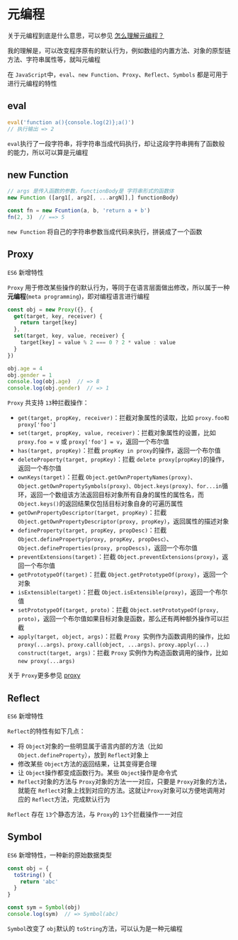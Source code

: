 # 元编程

关于元编程到底是什么意思，可以参见 [怎么理解元编程？](https://www.zhihu.com/question/23856985)

我的理解是，可以改变程序原有的默认行为，例如数组的内置方法、对象的原型链方法、字符串属性等，就叫元编程

在 `JavaScript`中，`eval`、`new Function`、`Proxy`、`Reflect`、`Symbols` 都是可用于进行元编程的特性

## eval

```js
eval('function a(){console.log(2)};a()')
// 执行输出 => 2
```

`eval`执行了一段字符串，将字符串当成代码执行，却让这段字符串拥有了函数般的能力，所以可以算是元编程

## new Function

```js
// args 是传入函数的参数，functionBody是 字符串形式的函数体
new Function ([arg1[, arg2[, ...argN]],] functionBody)
```

```js
const fn = new Fcuntion(a, b, 'return a + b')
fn(2, 3)  // ==> 5
```

`new Function` 将自己的字符串参数当成代码来执行，拼装成了一个函数

## Proxy

`ES6` 新增特性

`Proxy` 用于修改某些操作的默认行为，等同于在语言层面做出修改，所以属于一种 **元编程**(`meta programming`)，即对编程语言进行编程

```js
const obj = new Proxy({}, {
  get(target, key, receiver) {
    return target[key]
  },
  set(target, key, value, receiver) {
    target[key] = value % 2 === 0 ? 2 * value : value
  }
})

obj.age = 4
obj.gender = 1
console.log(obj.age)  // => 8
console.log(obj.gender)  // => 1
```

`Proxy` 共支持 `13`种拦截操作：

- `get(target, propKey, receiver)`：拦截对象属性的读取，比如 `proxy.foo和proxy['foo']`
- `set(target, propKey, value, receiver)`：拦截对象属性的设置，比如 `proxy.foo = v` 或 `proxy['foo'] = v`，返回一个布尔值
- `has(target, propKey)`：拦截 `propKey in proxy`的操作，返回一个布尔值
- `deleteProperty(target, propKey)`：拦截 `delete proxy[propKey]`的操作，返回一个布尔值
- `ownKeys(target)`：拦截 `Object.getOwnPropertyNames(proxy)、Object.getOwnPropertySymbols(proxy)、Object.keys(proxy)、for...in`循环，返回一个数组该方法返回目标对象所有自身的属性的属性名，而 `Object.keys()`的返回结果仅包括目标对象自身的可遍历属性
- `getOwnPropertyDescriptor(target, propKey)`：拦截 `Object.getOwnPropertyDescriptor(proxy, propKey)`，返回属性的描述对象
- `defineProperty(target, propKey, propDesc)`：拦截 `Object.defineProperty(proxy, propKey, propDesc）`、`Object.defineProperties(proxy, propDescs)`，返回一个布尔值
- `preventExtensions(target)`：拦截 `Object.preventExtensions(proxy)`，返回一个布尔值
- `getPrototypeOf(target)`：拦截 `Object.getPrototypeOf(proxy)`，返回一个对象
- `isExtensible(target)`：拦截 `Object.isExtensible(proxy)`，返回一个布尔值
- `setPrototypeOf(target, proto)`：拦截 `Object.setPrototypeOf(proxy, proto)`，返回一个布尔值如果目标对象是函数，那么还有两种额外操作可以拦截
- `apply(target, object, args)`：拦截 `Proxy `实例作为函数调用的操作，比如 `proxy(...args)、proxy.call(object, ...args)、proxy.apply(...)
construct(target, args)`：拦截 `Proxy` 实例作为构造函数调用的操作，比如 `new proxy(...args)`

关于 `Proxy`更多参见 [proxy](http://es6.ruanyifeng.com/#docs/proxy)

## Reflect

`ES6` 新增特性

`Reflect`的特性有如下几点：

-  将 `Object`对象的一些明显属于语言内部的方法（比如`Object.defineProperty`），放到 `Reflect`对象上
- 修改某些 `Object`方法的返回结果，让其变得更合理
- 让 `Object`操作都变成函数行为。某些 `Object`操作是命令式
- `Reflect`对象的方法与 `Proxy`对象的方法一一对应，只要是 `Proxy`对象的方法，就能在 `Reflect`对象上找到对应的方法。这就让`Proxy`对象可以方便地调用对应的 `Reflect`方法，完成默认行为

`Reflect` 存在 `13`个静态方法，与 `Proxy`的 `13`个拦截操作一一对应

## Symbol

`ES6` 新增特性，一种新的原始数据类型

```js
const obj = {
  toString() {
    return 'abc'
  }
}

const sym = Symbol(obj)
console.log(sym)  // => Symbol(abc)
```

`Symbol`改变了 `obj`默认的 `toString`方法，可以认为是一种元编程
